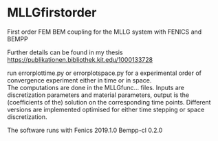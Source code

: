 # MLLGfirstorder
First order FEM BEM coupling for the MLLG system with FENICS and BEMPP

Further details can be found in my thesis https://publikationen.bibliothek.kit.edu/1000133728

run errorplottime.py or errorplotspace.py for a experimental order of convergence experiment either in time or in space.  
The computations are done in the MLLGfunc... files. Inputs are discretization parameters and material parameters, output is the (coefficients of the) solution on the corresponding time points.  Different versions are implemented optimised for either time stepping or space discretization. 

The software runs with 
Fenics 2019.1.0 
Bempp-cl 0.2.0
